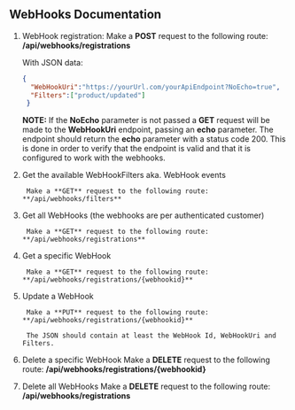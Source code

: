 ## WebHooks Documentation
1. WebHook registration:
    Make a **POST** request to the following route: **/api/webhooks/registrations**
    
    With JSON data:
    
    ```json
    {
      "WebHookUri":"https://yourUrl.com/yourApiEndpoint?NoEcho=true",
      "Filters":["product/updated"]
     }
     ```
     
     **NOTE:** If the **NoEcho** parameter is not passed a **GET** request will be made to the **WebHookUri** endpoint,
     passing an **echo** parameter. The endpoint should return the **echo** parameter with a status code 200.
     This is done in order to verify that the endpoint is valid and that it is configured to work with the webhooks.
     
     
2. Get the available WebHookFilters aka. WebHook events
     
        Make a **GET** request to the following route: **/api/webhooks/filters**
        
3. Get all WebHooks (the webhooks are per authenticated customer)
     
        Make a **GET** request to the following route: **/api/webhooks/registrations**
        
4. Get a specific WebHook
     
        Make a **GET** request to the following route: **/api/webhooks/registrations/{webhookid}**
         
5. Update a WebHook
     
        Make a **PUT** request to the following route: **/api/webhooks/registrations/{webhookid}**
        
        The JSON should contain at least the WebHook Id, WebHookUri and Filters.
      
6. Delete a specific WebHook
         Make a **DELETE** request to the following route: **/api/webhooks/registrations/{webhookid}** 
         
7. Delete all WebHooks
          Make a **DELETE** request to the following route: **/api/webhooks/registrations**
